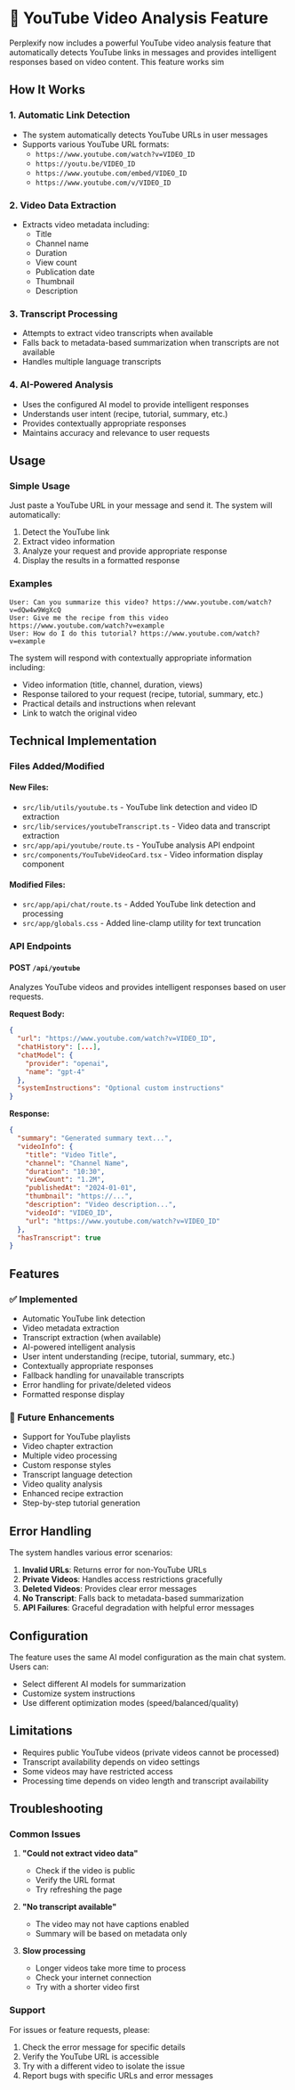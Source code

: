 # 🎥 YouTube Video Analysis Feature

Perplexify now includes a powerful YouTube video analysis feature that automatically detects YouTube links in messages and provides intelligent responses based on video content. This feature works sim

## How It Works

### 1. Automatic Link Detection
- The system automatically detects YouTube URLs in user messages
- Supports various YouTube URL formats:
  - `https://www.youtube.com/watch?v=VIDEO_ID`
  - `https://youtu.be/VIDEO_ID`
  - `https://www.youtube.com/embed/VIDEO_ID`
  - `https://www.youtube.com/v/VIDEO_ID`

### 2. Video Data Extraction
- Extracts video metadata including:
  - Title
  - Channel name
  - Duration
  - View count
  - Publication date
  - Thumbnail
  - Description

### 3. Transcript Processing
- Attempts to extract video transcripts when available
- Falls back to metadata-based summarization when transcripts are not available
- Handles multiple language transcripts

### 4. AI-Powered Analysis
- Uses the configured AI model to provide intelligent responses
- Understands user intent (recipe, tutorial, summary, etc.)
- Provides contextually appropriate responses
- Maintains accuracy and relevance to user requests

## Usage

### Simple Usage
Just paste a YouTube URL in your message and send it. The system will automatically:

1. Detect the YouTube link
2. Extract video information
3. Analyze your request and provide appropriate response
4. Display the results in a formatted response

### Examples
```
User: Can you summarize this video? https://www.youtube.com/watch?v=dQw4w9WgXcQ
User: Give me the recipe from this video https://www.youtube.com/watch?v=example
User: How do I do this tutorial? https://www.youtube.com/watch?v=example
```

The system will respond with contextually appropriate information including:
- Video information (title, channel, duration, views)
- Response tailored to your request (recipe, tutorial, summary, etc.)
- Practical details and instructions when relevant
- Link to watch the original video

## Technical Implementation

### Files Added/Modified

#### New Files:
- `src/lib/utils/youtube.ts` - YouTube link detection and video ID extraction
- `src/lib/services/youtubeTranscript.ts` - Video data and transcript extraction
- `src/app/api/youtube/route.ts` - YouTube analysis API endpoint
- `src/components/YouTubeVideoCard.tsx` - Video information display component

#### Modified Files:
- `src/app/api/chat/route.ts` - Added YouTube link detection and processing
- `src/app/globals.css` - Added line-clamp utility for text truncation

### API Endpoints

#### POST `/api/youtube`
Analyzes YouTube videos and provides intelligent responses based on user requests.

**Request Body:**
```json
{
  "url": "https://www.youtube.com/watch?v=VIDEO_ID",
  "chatHistory": [...],
  "chatModel": {
    "provider": "openai",
    "name": "gpt-4"
  },
  "systemInstructions": "Optional custom instructions"
}
```

**Response:**
```json
{
  "summary": "Generated summary text...",
  "videoInfo": {
    "title": "Video Title",
    "channel": "Channel Name",
    "duration": "10:30",
    "viewCount": "1.2M",
    "publishedAt": "2024-01-01",
    "thumbnail": "https://...",
    "description": "Video description...",
    "videoId": "VIDEO_ID",
    "url": "https://www.youtube.com/watch?v=VIDEO_ID"
  },
  "hasTranscript": true
}
```

## Features

### ✅ Implemented
- Automatic YouTube link detection
- Video metadata extraction
- Transcript extraction (when available)
- AI-powered intelligent analysis
- User intent understanding (recipe, tutorial, summary, etc.)
- Contextually appropriate responses
- Fallback handling for unavailable transcripts
- Error handling for private/deleted videos
- Formatted response display

### 🔄 Future Enhancements
- Support for YouTube playlists
- Video chapter extraction
- Multiple video processing
- Custom response styles
- Transcript language detection
- Video quality analysis
- Enhanced recipe extraction
- Step-by-step tutorial generation

## Error Handling

The system handles various error scenarios:

1. **Invalid URLs**: Returns error for non-YouTube URLs
2. **Private Videos**: Handles access restrictions gracefully
3. **Deleted Videos**: Provides clear error messages
4. **No Transcript**: Falls back to metadata-based summarization
5. **API Failures**: Graceful degradation with helpful error messages

## Configuration

The feature uses the same AI model configuration as the main chat system. Users can:

- Select different AI models for summarization
- Customize system instructions
- Use different optimization modes (speed/balanced/quality)

## Limitations

- Requires public YouTube videos (private videos cannot be processed)
- Transcript availability depends on video settings
- Some videos may have restricted access
- Processing time depends on video length and transcript availability

## Troubleshooting

### Common Issues

1. **"Could not extract video data"**
   - Check if the video is public
   - Verify the URL format
   - Try refreshing the page

2. **"No transcript available"**
   - The video may not have captions enabled
   - Summary will be based on metadata only

3. **Slow processing**
   - Longer videos take more time to process
   - Check your internet connection
   - Try with a shorter video first

### Support

For issues or feature requests, please:
1. Check the error message for specific details
2. Verify the YouTube URL is accessible
3. Try with a different video to isolate the issue
4. Report bugs with specific URLs and error messages 
